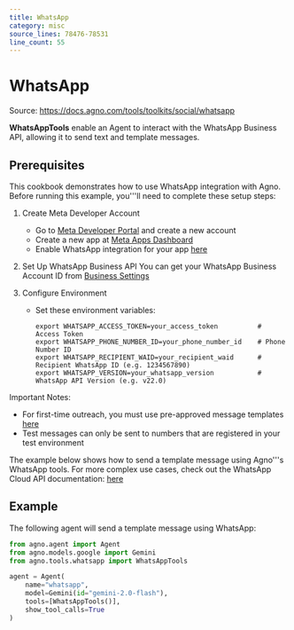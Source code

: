 ```yaml
---
title: WhatsApp
category: misc
source_lines: 78476-78531
line_count: 55
---
```


# WhatsApp
Source: https://docs.agno.com/tools/toolkits/social/whatsapp



**WhatsAppTools** enable an Agent to interact with the WhatsApp Business API, allowing it to send text and template messages.

## Prerequisites

This cookbook demonstrates how to use WhatsApp integration with Agno. Before running this example,
you'''ll need to complete these setup steps:

1. Create Meta Developer Account
   * Go to [Meta Developer Portal](https://developers.facebook.com/) and create a new account
   * Create a new app at [Meta Apps Dashboard](https://developers.facebook.com/apps/)
   * Enable WhatsApp integration for your app [here](https://developers.facebook.com/docs/whatsapp/cloud-api/get-started)

2. Set Up WhatsApp Business API
   You can get your WhatsApp Business Account ID from [Business Settings](https://developers.facebook.com/docs/whatsapp/cloud-api/get-started)

3. Configure Environment
   * Set these environment variables:
     ```shell
     export WHATSAPP_ACCESS_TOKEN=your_access_token          # Access Token
     export WHATSAPP_PHONE_NUMBER_ID=your_phone_number_id    # Phone Number ID
     export WHATSAPP_RECIPIENT_WAID=your_recipient_waid      # Recipient WhatsApp ID (e.g. 1234567890)
     export WHATSAPP_VERSION=your_whatsapp_version           # WhatsApp API Version (e.g. v22.0)
     ```

Important Notes:

* For first-time outreach, you must use pre-approved message templates
  [here](https://developers.facebook.com/docs/whatsapp/cloud-api/guides/send-message-templates)
* Test messages can only be sent to numbers that are registered in your test environment

The example below shows how to send a template message using Agno'''s WhatsApp tools.
For more complex use cases, check out the WhatsApp Cloud API documentation:
[here](https://developers.facebook.com/docs/whatsapp/cloud-api/overview)

## Example

The following agent will send a template message using WhatsApp:

```python cookbook/tools/whatsapp_tool.py
from agno.agent import Agent
from agno.models.google import Gemini
from agno.tools.whatsapp import WhatsAppTools

agent = Agent(
    name="whatsapp",
    model=Gemini(id="gemini-2.0-flash"),
    tools=[WhatsAppTools()],
    show_tool_calls=True
)

